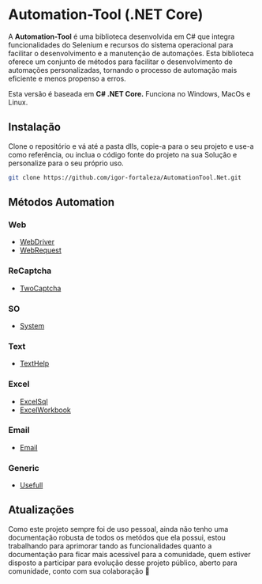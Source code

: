# Automation-Tool (.NET Core)

A **Automation-Tool** é uma biblioteca desenvolvida em C# que integra funcionalidades do Selenium e recursos do sistema operacional para facilitar o desenvolvimento e a manutenção de automações. Esta biblioteca oferece um conjunto de métodos para facilitar o desenvolvimento de automações personalizadas, tornando o processo de automação mais eficiente e menos propenso a erros.

Esta versão é baseada em **C# .NET Core.** Funciona no Windows, MacOs e Linux.

## Instalação

Clone o repositório e vá até a pasta dlls, copie-a para o seu projeto e use-a como referência, ou inclua o código fonte do projeto na sua Solução e personalize para o seu próprio uso.

```bash
git clone https://github.com/igor-fortaleza/AutomationTool.Net.git
```

## Métodos Automation

### Web

- [WebDriver](docs/web/webdrive.md)
- [WebRequest](docs/web/webrequest.md)

### ReCaptcha

- [TwoCaptcha](docs/ReCaptcha/twocaptcha.md)

### SO

- [System](docs/SO/system.md)

### Text

- [TextHelp](docs/Text/texthelp.md)

### Excel

- [ExcelSql](docs/Excel/excelsql.md)
- [ExcelWorkbook](docs/ExcelWorkbook/excelworkbook.md)

### Email

- [Email](docs/Email/email.md)

### Generic

- [Usefull](docs/Generic/usefull.md)

## Atualizações

Como este projeto sempre foi de uso pessoal, ainda não tenho uma documentação robusta de todos os metódos que ela possui, estou trabalhando para aprimorar tando as funcionalidades quanto a documentação para ficar mais acessivel para a comunidade, quem estiver disposto a participar para evolução desse projeto público, aberto para comunidade, conto com sua colaboração 🤟
